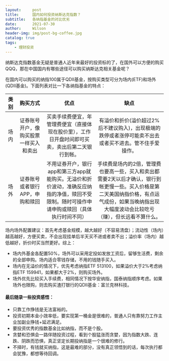 ```yaml
---
layout:     post
title:      国内如何投资纳斯达克指数？
subtitle:   各纳指基金的对比优劣
date:       2021-07-30
author:     Wilson
header-img: img/post-bg-coffee.jpg
catalog: true
tags:
    - 理财投资
---
```


纳斯达克指数基金无疑是普通人近年来最好的投资标的了，在国外可以方便的购买QQQ，那在中国国内有哪些途径可以购买纳斯达克相关基金呢？

在国内可以购买的纳指100属于QDII基金，按购买类型可分为场内(ETF)和场外(QDII基金)。下面列表对比一下各纳指基金的特点：

|类别|购买方式|优点|缺点|
|:----:|:-----------------------:|:-------------------:|:---------------------:|
|场内|证券账号开户，像购买股票一样买入和卖出|买卖手续费便宜，年管理费便宜（直接体现在股价里），工作日开盘时间即可买卖，卖出后第二天银行到帐。|有溢价和折价(溢价超过2%后不建议购入)，出现极端的跌停或者涨停可能卖不出去或者买不进去。管不住手爱操作。|
|场外|证券账号或者银行APP，申购和赎回|不用证券开户，银行app和第三方app就能购买。无溢价和折价波动，准确反应纳指的净值，赎回不受限制。随时可操作申请申购或赎回（具体执行时间不同）|手续费是场内的2倍，管理费也要高一些，买入和卖出都需要2天以后才确认，银行到帐更慢一些。买入价格是第二天美国纳指价格，有点运气成份，如果当晚纳指出现大幅度波动会比较吃亏（赚），但长远看不算什么。|


场内场外配置建议：首先考虑基金规模，越大越好（不容易清盘）；流动性（场内）越高越好，方便买卖，不会出现挂单后半天买不进或者卖不出；溢价率（场内）越低越好，折价时买当然更好。综上：
* 场内外基金各配置50%，场外可以采用定投如发放工资后，留够生活费，剩余的全部申购。场内适合零钱存储，不用的钱随手买入。
* 场内在无溢价的情况下，优先考虑纳指ETF 513100，如果溢价大于2%考虑纳指ETF 159941，如果都大于2%，则购买场外。
* 场外优先比较买入手续费，相同情况下按华安纳指，国泰纳指顺序考虑。如果场外也限购，则去购买渣打银行的QDII基金：富兰克林科技。

#### 最后随录一些投资感悟：

* 只靠工作挣钱是无法富裕的。
* 投资初期本金小效率低，要实现第一桶金是很难的，普通人只有靠努力工作主业加副业挣钱+延迟满足。
* 要投资优秀的指数基金比如纳指，而不是个股。
* 贪婪和恐惧会一路伴随投资过程，看到个股猛涨而贪婪，因为指数大跌、连跌、阴跌而恐惧，真正坚定长期投纳指是一个很难的修行。
* 不择时，有钱就买纳指，这是最难的部分，没有真正领悟到的话，每次执行都会犹豫，都想等待回调。
